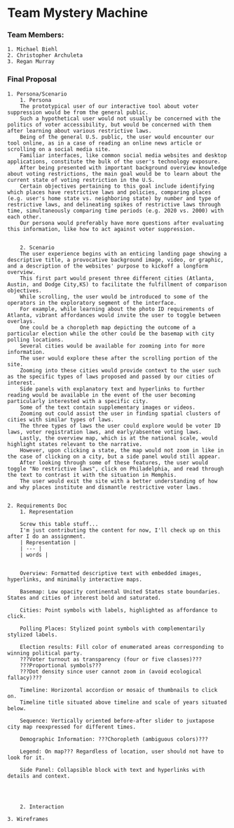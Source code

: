 # Team Mystery Machine #

### Team Members:
    1. Michael Biehl
    2. Christopher Archuleta
    3. Regan Murray

### Final Proposal
    1. Persona/Scenario
        1. Persona
        The prototypical user of our interactive tool about voter suppression would be from the general public.
        Such a hypothetical user would not usually be concerned with the politics of voter accessibility, but would be concerned with them after learning about various restrictive laws.  
        Being of the general U.S. public, the user would encounter our tool online, as in a case of reading an online news article or scrolling on a social media site.  
        Familiar interfaces, like common social media websites and desktop applications, constitute the bulk of the user's technology exposure.   
        After being presented with important background overview knowledge about voting restrictions, the main goal would be to learn about the current state of voting restriction in the U.S.   
        Certain objectives pertaining to this goal include identifying which places have restrictive laws and policies, comparing places (e.g. user's home state vs. neighboring state) by number and type of restrictive laws, and delineating spikes of restrictive laws through time, simultaneously comparing time periods (e.g. 2020 vs. 2000) with each other.   
        Our persona would preferably have more questions after evaluating this information, like how to act against voter suppression.


        2. Scenario
        The user experience begins with an enticing landing page showing a descriptive title, a provocative background image, video, or graphic, and a description of the websites' purpose to kickoff a longform overview.   
        This first part would present three different cities (Atlanta, Austin, and Dodge City,KS) to facilitate the fulfillment of comparison objectives.   
        While scrolling, the user would be introduced to some of the operators in the exploratory segment of the interface.   
        For example, while learning about the photo ID requirements of Atlanta, vibrant affordances would invite the user to toggle between overlays.   
        One could be a choropleth map depicting the outcome of a particular election while the other could be the basemap with city polling locations.   
        Several cities would be available for zooming into for more information.   
        The user would explore these after the scrolling portion of the site.   
        Zooming into these cities would provide context to the user such as the specific types of laws proposed and passed by our cities of interest.   
        Side panels with explanatory text and hyperlinks to further reading would be available in the event of the user becoming particularly interested with a specific city.   
        Some of the text contain supplementary images or videos.   
        Zooming out could assist the user in finding spatial clusters of cities with similar types of laws.   
        The three types of laws the user could explore would be voter ID laws, voter registration laws, and early/absentee voting laws.   
        Lastly, the overview map, which is at the national scale, would highlight states relevant to the narrative.   
        However, upon clicking a state, the map would not zoom in like in the case of clicking on a city, but a side panel would still appear.   
        After looking through some of these features, the user would toggle "No restrictive laws", click on Philadelphia, and read through the text to contrast it with the situation in Memphis.   
        The user would exit the site with a better understanding of how and why places institute and dismantle restrictive voter laws.


    2. Requirements Doc
        1. Representation

        Screw this table stuff...
        I'm just contributing the content for now, I'll check up on this after I do an assignment.
        | Representation |
        | --- |
        | words |


        Overview: Formatted descriptive text with embedded images, hyperlinks, and minimally interactive maps.

        Basemap: Low opacity continental United States state boundaries. States and cities of interest bold and saturated.

        Cities: Point symbols with labels, highlighted as affordance to click.

        Polling Places: Stylized point symbols with complementarily stylized labels.

        Election results: Fill color of enumerated areas corresponding to winning political party.
        ???Voter turnout as transparency (four or five classes)???
        ???Proportional symbols???
        ???Dot density since user cannot zoom in (avoid ecological fallacy)???

        Timeline: Horizontal accordion or mosaic of thumbnails to click on.
        Timeline title situated above timeline and scale of years situated below.

        Sequence: Vertically oriented before-after slider to juxtapose city map reexpressed for different times.

        Demographic Information: ???Choropleth (ambiguous colors)???

        Legend: On map??? Regardless of location, user should not have to look for it.

        Side Panel: Collapsible block with text and hyperlinks with details and context.




        2. Interaction

    3. Wireframes
